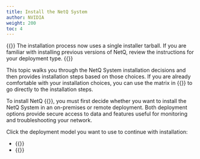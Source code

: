 ```yaml
---
title: Install the NetQ System
author: NVIDIA
weight: 200
toc: 4
---
```

{{<notice note>}}
The installation process now uses a single installer tarball. If you are familiar with installing previous versions of NetQ, review the instructions for your deployment type.
{{</notice>}}

This topic walks you through the NetQ System installation decisions and then provides installation steps based on those choices. If you are already comfortable with your installation choices, you can use the matrix in {{<link title="Install NetQ Quick Start">}} to go directly to the installation steps.

To install NetQ {{<version>}}, you must first decide whether you want to install the NetQ System in an on-premises or remote deployment. Both deployment options provide secure access to data and features useful for monitoring and troubleshooting your network.

Click the deployment model you want to use to continue with installation:

- {{<link title="Install NetQ as an On-premises Deployment" text="On-premises deployment">}}
- {{<link title="Install NetQ as a Remote Deployment" text="Remote deployment">}}
